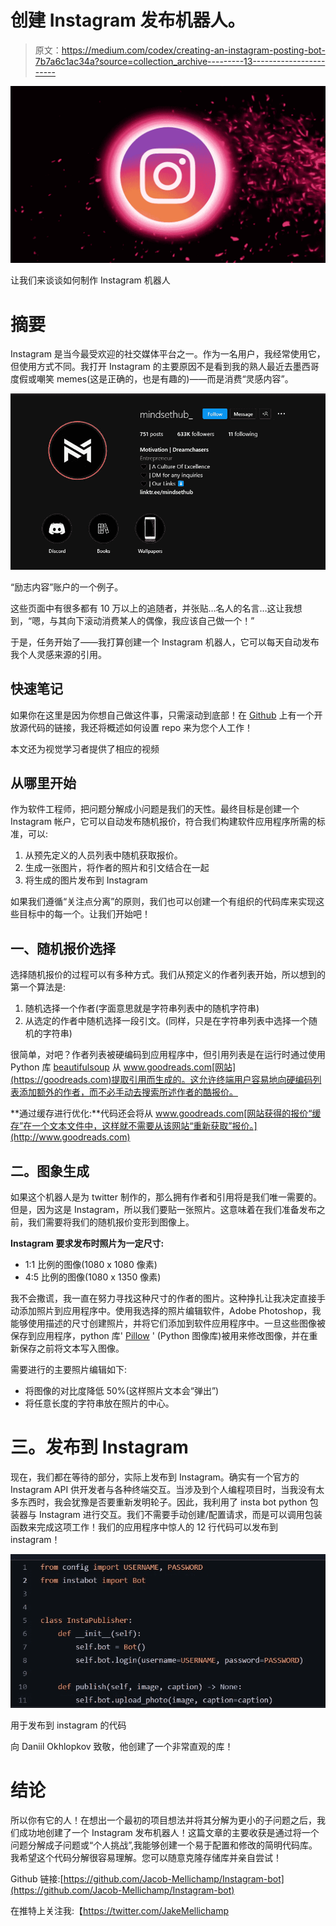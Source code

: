 # 创建 Instagram 发布机器人。

> 原文：<https://medium.com/codex/creating-an-instagram-posting-bot-7b7a6c1ac34a?source=collection_archive---------13----------------------->

![](img/381cf670dfd069a4fd059501d66b7eaa.png)

让我们来谈谈如何制作 Instagram 机器人

# 摘要

Instagram 是当今最受欢迎的社交媒体平台之一。作为一名用户，我经常使用它，但使用方式不同。我打开 Instagram 的主要原因不是看到我的熟人最近去墨西哥度假或嘲笑 memes(这是正确的，也是有趣的)——而是消费“灵感内容”。

![](img/87f8fff491909f443dda0fe227611a2c.png)

“励志内容”账户的一个例子。

这些页面中有很多都有 10 万以上的追随者，并张贴…名人的名言…这让我想到，“嗯，与其向下滚动消费某人的偶像，我应该自己做一个！”

于是，任务开始了——我打算创建一个 Instagram 机器人，它可以每天自动发布我个人灵感来源的引用。

## 快速笔记

如果你在这里是因为你想自己做这件事，只需滚动到底部！在 [Github](https://github.com/Jacob-Mellichamp/Instagram-bot) 上有一个开放源代码的链接，我还将概述如何设置 repo 来为您个人工作！

本文还为视觉学习者提供了相应的视频

## 从哪里开始

作为软件工程师，把问题分解成小问题是我们的天性。最终目标是创建一个 Instagram 帐户，它可以自动发布随机报价，符合我们构建软件应用程序所需的标准，可以:

1.  从预先定义的人员列表中随机获取报价。
2.  生成一张图片，将作者的照片和引文结合在一起
3.  将生成的图片发布到 Instagram

如果我们遵循“关注点分离”的原则，我们也可以创建一个有组织的代码库来实现这些目标中的每一个。让我们开始吧！

## 一、随机报价选择

选择随机报价的过程可以有多种方式。我们从预定义的作者列表开始，所以想到的第一个算法是:

1.  随机选择一个作者(字面意思就是字符串列表中的随机字符串)
2.  从选定的作者中随机选择一段引文。(同样，只是在字符串列表中选择一个随机的字符串)

很简单，对吧？作者列表被硬编码到应用程序中，但引用列表是在运行时通过使用 Python 库 [beautifulsoup](https://beautiful-soup-4.readthedocs.io/en/latest/) 从 www.goodreads.com[网站](https://goodreads.com)提取引用而生成的。这允许终端用户容易地向硬编码列表添加额外的作者，而不必手动去搜索所述作者的酷报价。

**通过缓存进行优化:**代码还会将从 www.goodreads.com[网站获得的报价“缓存”在一个文本文件中，这样就不需要从该网站“重新获取”报价。](http://www.goodreads.com)

## 二。图象生成

如果这个机器人是为 twitter 制作的，那么拥有作者和引用将是我们唯一需要的。但是，因为这是 Instagram，所以我们要贴一张照片。这意味着在我们准备发布之前，我们需要将我们的随机报价变形到图像上。

**Instagram 要求发布时照片为一定尺寸:**

*   1:1 比例的图像(1080 x 1080 像素)
*   4:5 比例的图像(1080 x 1350 像素)

我不会撒谎，我一直在努力寻找这种尺寸的作者的图片。这种挣扎让我决定直接手动添加照片到应用程序中。使用我选择的照片编辑软件，Adobe Photoshop，我能够使用描述的尺寸创建照片，并将它们添加到软件应用程序中。一旦这些图像被保存到应用程序，python 库' [Pillow](https://pillow.readthedocs.io/en/stable/) ' (Python 图像库)被用来修改图像，并在重新保存之前将文本写入图像。

需要进行的主要照片编辑如下:

*   将图像的对比度降低 50%(这样照片文本会“弹出”)
*   将任意长度的字符串放在照片的中心。

# 三。发布到 Instagram

现在，我们都在等待的部分，实际上发布到 Instagram。确实有一个官方的 Instagram API 供开发者与各种终端交互。当涉及到个人编程项目时，当我没有太多东西时，我会犹豫是否要重新发明轮子。因此，我利用了 insta bot python 包装器与 Instagram 进行交互。我们不需要手动创建/配置请求，而是可以调用包装函数来完成这项工作！我们的应用程序中惊人的 12 行代码可以发布到 instagram！

![](img/d46c261c2f82d0d0d1bd479cf0ee8ed0.png)

用于发布到 instagram 的代码

向 Daniil Okhlopkov 致敬，他创建了一个非常直观的库！

# 结论

所以你有它的人！在想出一个最初的项目想法并将其分解为更小的子问题之后，我们成功地创建了一个 Instagram 发布机器人！这篇文章的主要收获是通过将一个问题分解成子问题或“个人挑战”,我能够创建一个易于配置和修改的简明代码库。我希望这个代码分解很容易理解。您可以随意克隆存储库并亲自尝试！

Github 链接:[https://github.com/Jacob-Mellichamp/Instagram-bot](https://github.com/Jacob-Mellichamp/Instagram-bot)

在推特上关注我:【https://twitter.com/JakeMellichamp 